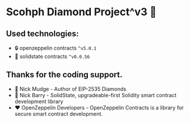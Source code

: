 # Scohph Diamond Project^v3 🚀

## Used technologies:

- 🔒 openzeppelin contracts `^v5.0.1`
- 💎 solidstate contracts `^v0.0.56`

## Thanks for the coding support.

- 💎 Nick Mudge - Author of EIP-2535 Diamonds
- 💎 Nick Barry - SolidState, upgradeable-first Solidity smart contract development library
- ❤️ OpenZeppelin Developers - OpenZeppelin Contracts is a library for secure smart contract development.
